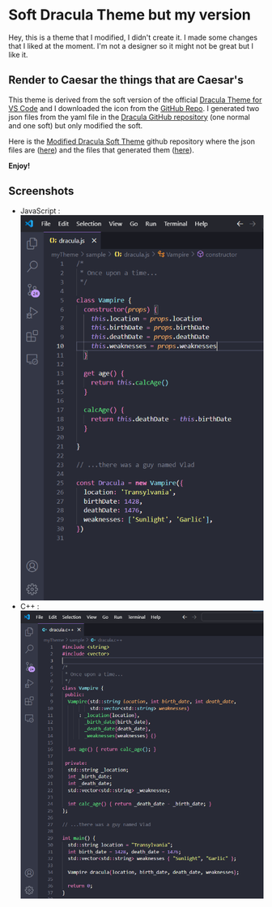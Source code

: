 # Soft Dracula Theme but my version

Hey, this is a theme that I modified, I didn't create it. I made some changes that I liked at the moment. I'm not a designer so it might not be great but I like it.

## Render to Caesar the things that are Caesar's

This theme is derived from the soft version of the official [Dracula Theme for VS Code](https://draculatheme.com/visual-studio-code) and I downloaded the icon from the [GitHub Repo](https://github.com/dracula/visual-studio-code/blob/master/icon.png). I generated two json files from the yaml file in the [Dracula GitHub repository](https://github.com/dracula/visual-studio-code) (one normal and one soft) but only modified the soft.

Here is the [Modified Dracula Soft Theme](https://github.com/PetitLu117/Modified-Dracula-Soft-Theme) github repository where the json files are ([here](https://github.com/PetitLu117/Modified-Dracula-Soft-Theme/blob/main/yaml-to-json/theme)) and the files that generated them ([here](https://github.com/PetitLu117/Modified-Dracula-Soft-Theme/blob/main/yaml-to-json/scripts)).

**Enjoy!**

## Screenshots

* JavaScript : ![screenshot](https://github.com/PetitLu117/Modified-Dracula-Soft-Theme/blob/main/images/jsScreen.png)
* C++ : ![screenshot](https://github.com/PetitLu117/Modified-Dracula-Soft-Theme/blob/main/images/cppScreen.png)


